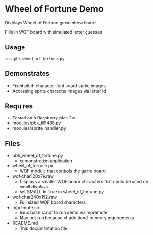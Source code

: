 # Wheel of Fortune Demo

Displays Wheel of Fortune game show board

Fills in WOF board with simulated letter guesses

## Usage

```
run pbk_wheel_of_fortune.py
```

## Demonstrates

- Fixed pitch character font board sprite images
- Accessing sprite character images via letter id

## Requires

- Tested on a Raspberry pico 2w
- modules/pbk_ili9488.py
- modules/sprite_handler.py

## Files

- pbk_wheel_of_fortune.py
  - demonstration application
- wheel_of_fortune.py
  - WOF module that controls the game board
- wof-char120x76.raw
  - Displays a smaller WOF board characters that could be used on small displays
  - set SMALL to True in wheel_of_fortune.py
- wof-char240x152.raw
  - Full sized WOF board characters
- mpremote.sh
  - linux bash script to run demo via mpremote
  - May not run because of additional memory requirements
- README.md
  - This documentation file
